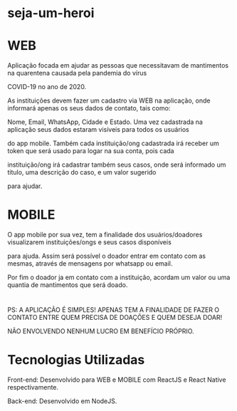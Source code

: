 # seja-um-heroi
#
# WEB
Aplicação focada em ajudar as pessoas que necessitavam de mantimentos na quarentena causada pela pandemia do vírus

COVID-19 no ano de 2020.

As instituições devem fazer um cadastro via WEB na aplicação, onde informará apenas os seus dados de contato, tais como:

Nome, Email, WhatsApp, Cidade e Estado. Uma vez cadastrada na aplicação seus dados estaram visíveis para todos os usuários

do app mobile. Também cada instituição/ong cadastrada irá receber um token que será usado para logar na sua conta, pois cada

instituição/ong irá cadastrar também seus casos, onde será informado um título, uma descrição do caso, e um valor sugerido

para ajudar.
# MOBILE
O app mobile por sua vez, tem a finalidade dos usuários/doadores visualizarem instituições/ongs e seus casos disponíveis 

para ajuda. Assim será possível o doador entrar em contato com as mesmas, através de mensagens por whatsapp ou email.

Por fim o doador ja em contato com a instituição, acordam um valor ou uma quantia de mantimentos que será doado.
#
#
PS: A APLICAÇÃO É SIMPLES! APENAS TEM A FINALIDADE DE FAZER O CONTATO ENTRE QUEM PRECISA DE DOAÇÕES E QUEM DESEJA DOAR!

NÃO ENVOLVENDO NENHUM LUCRO EM BENEFÍCIO PRÓPRIO.
#
#
#
# Tecnologias Utilizadas
Front-end: Desenvolvido para WEB e MOBILE com ReactJS e React Native respectivamente.

Back-end: Desenvolvido em NodeJS.
